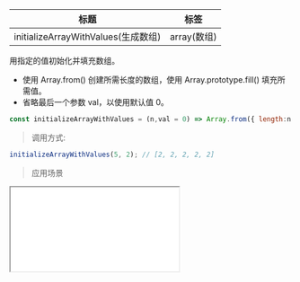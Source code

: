 |  标题   | 标签  |
|  ----  | ----  |
| initializeArrayWithValues(生成数组) | array(数组) |

用指定的值初始化并填充数组。

* 使用 Array.from() 创建所需长度的数组，使用 Array.prototype.fill() 填充所需值。
* 省略最后一个参数 val，以使用默认值 0。

```js
const initializeArrayWithValues = (n,val = 0) => Array.from({ length:n }).fill(val);
```

> 调用方式:

```js
initializeArrayWithValues(5, 2); // [2, 2, 2, 2, 2]
```

> 应用场景

<iframe src="codes/javascript/html/initializeArrayWithValues.html"></iframe>








